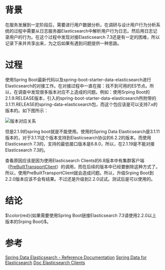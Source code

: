 # 背景
在服务发展到一定阶段后，需要进行用户数据分析。在调研与设计用户行为分析系统的过程中需要从日志服务器Elasticsearch中解析用户行为日志。然后用日志记录用户的行为。在这个过程中发现对接Elasticsearch 7.3还是有一定的困难，所以记录下来并共享出来，为之后如果有遇到问题提供一种思路。

# 过程
使用Spring Boot最新代码以及spring-boot-starter-data-elasticsearch进行Elasticsearch的对接工作。在对接过程中一直在报：找不到可用的ES节点。所以，在调查中发现很多版本对应不上造成的问题。例如：使用Srping Boot的2.1.9.RELEASE版本，引入的spring-boot-starter-data-elasticsearch所附带的3.1.11.RELEASE的spring-data-elasticsearch包，而这个包应该是可以支持7.x的版本的。如下图所示：

![版本对应关系](https://upload-images.jianshu.io/upload_images/2454595-e5bfe3833ee0f11d.png?imageMogr2/auto-orient/strip%7CimageView2/2/w/1240)

但是2.1.9的spring boot就是不能使用。使用的Spring Data Elasticsearch是3.1.11版本的，对于3.1.11这个版本支持到Elasticsearch协议的6.2.2的版本。而使用Elasticsearch 7.3的，支持的最低接口版本是6.8.0，所以，在2.1.19是不能对接Elasticsearch 7.3的。

查看原因应该是因为使用Elasticsearch Clients的6.8版本中有集群客户端（[PreBuiltTransportClient](https://www.elastic.co/guide/en/elasticsearch/client/java-api/7.3/transport-client.html)）的调用，而在后续的版本中已经要删除这种方式了。所以，使用PreBuiltTransportClient就会造成问题。所以，升级Srping Boot到2.2.0版本应该不会有结果。不过还是升级到2.2.0试试。测试后是可以使用的。

# 结论
$\color{red}{如果需要使用Spring Boot链接Elasticsearch 7.3请使用2.2.0以上版本的Srping Boot}$。


# 参考
[Spring Data Elasticsearch - Reference Documentation](https://docs.spring.io/spring-data/elasticsearch/docs/3.2.0.RELEASE/reference/html/)
[Spring Data for Elasticsearch](https://github.com/spring-projects/spring-data-elasticsearch)
[Doc Elasticsearch Clients](https://www.elastic.co/guide/en/elasticsearch/client/index.html)
